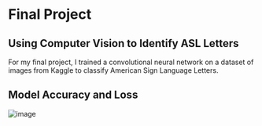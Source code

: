 # Final Project
## Using Computer Vision to Identify ASL Letters
For my final project, I trained a convolutional neural network on a dataset of images from Kaggle to classify American Sign Language Letters. 

## Model Accuracy and Loss
![image](https://user-images.githubusercontent.com/70035366/131025813-1dc365bf-b359-4e38-86ee-1b08ef30e106.png)
